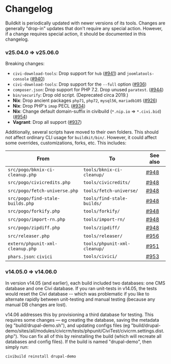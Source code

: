 # Changelog

Buildkit is periodically updated with newer versions of its tools.  Changes
are generally "drop-in" updates that don't require any special action. 
However, if a change requires special action, it should be documented in
this changelog.

### v25.04.0 => v25.06.0

Breaking changes:

* `civi-download-tools`: Drop support for `hub` ([#941](https://github.com/civicrm/civicrm-buildkit/pull/941)) and `joomlatools-console` ([#940](https://github.com/civicrm/civicrm-buildkit/pull/940))
* `civi-download-tools`: Drop support for the `--full` option ([#936](https://github.com/civicrm/civicrm-buildkit/pull/936))
* `composer.json`: Drop support for PHP 7.2. Drop unused `paratest`. ([#944](https://github.com/civicrm/civicrm-buildkit/pull/944))
* `bin/securify`: Drop old script. (Deprecated circa 2019.)
* __Nix__: Drop ancient packages `php71`, `php72`, `mysql56`, `mariadb105` ([#926](https://github.com/civicrm/civicrm-buildkit/pull/926))
* __Nix__: Drop PHP's `imap` PECL ([#934](https://github.com/civicrm/civicrm-buildkit/pull/934))
* __Nix__: Change default domain-suffix in civibuild (`*.nip.io` => `*.civi.bid`) ([#954](https://github.com/civicrm/civicrm-buildkit/pull/954))
* __Vagrant__: Drop all support ([#937](https://github.com/civicrm/civicrm-buildkit/pull/937))

Additionally, several scripts have moved to their own folders. This should
not affect ordinary CLI usage for `buildkit/bin/`. However, it could affect
some overrides, customizations, forks, etc. This includes:

| From | To | See also |
| -- | -- | -- |
| `src/pogo/bknix-ci-cleanup.php`    | `tools/bknix-ci-cleanup/`     | [#948](https://github.com/civicrm/civicrm-buildkit/pull/948) |
| `src/pogo/civicredits.php`         | `tools/civicredits/`          | [#948](https://github.com/civicrm/civicrm-buildkit/pull/948) |
| `src/pogo/fetch-universe.php`      | `tools/fetch-universe/`       | [#948](https://github.com/civicrm/civicrm-buildkit/pull/948) |
| `src/pogo/find-stale-builds.php`   | `tools/find-stale-builds/`    | [#948](https://github.com/civicrm/civicrm-buildkit/pull/948) |
| `src/pogo/forkify.php`             | `tools/forkify/`              | [#948](https://github.com/civicrm/civicrm-buildkit/pull/948) |
| `src/pogo/import-rn.php`           | `tools/import-rn/`            | [#948](https://github.com/civicrm/civicrm-buildkit/pull/948) |
| `src/pogo/zipdiff.php`             | `tools/zipdiff/`              | [#948](https://github.com/civicrm/civicrm-buildkit/pull/948) |
| `src/releaser.php`                 | `tools/releaser/`             | [#956](https://github.com/civicrm/civicrm-buildkit/pull/956) |
| `extern/phpunit-xml-cleanup.php`   | `tools/phpunit-xml-cleanup/`  | [#951](https://github.com/civicrm/civicrm-buildkit/pull/951) |
| `phars.json`: `civici`             | `tools/civici/`               | [#953](https://github.com/civicrm/civicrm-buildkit/pull/953) |

### v14.05.0 => v14.06.0

In version v14.05 (and earlier), each build included two databases: one CMS
database and one Civi database.  If you ran unit-tests in v14.05, the tests
would reset the Civi database -- which was problematic if you like to alternate
rapidly between unit-testing and manual testing (because any manual DB changes
are lost).

v14.06 addresses this by provisioning a third database for testing.  This
requires some changes &mdash; eg creating the database, saving the metadata (eg
"build/drupal-demo.sh"), and updating configs files (eg
"build/drupal-demo/sites/all/modules/civicrm/tests/phpunit/CiviTest/civicrm.settings.dist.php").
You can fix all of this by reinstalling the build (which will recreate all
databases and config files).  If the build is named "drupal-demo", then simply
run:

```bash
civibuild reinstall drupal-demo
```
